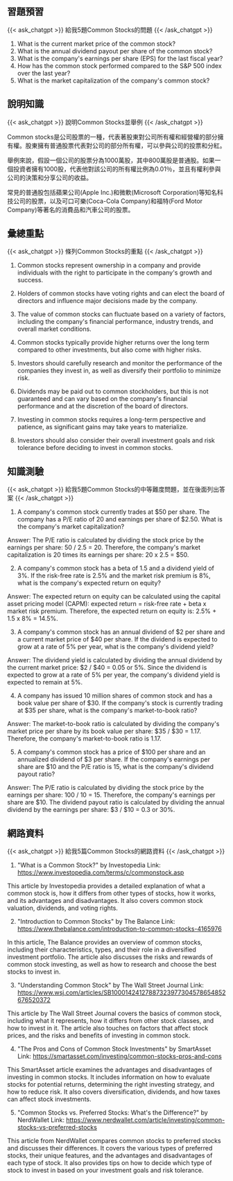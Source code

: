 ## 習題預習
{{< ask_chatgpt >}}
給我5題Common Stocks的問題
{{< /ask_chatgpt >}}



1. What is the current market price of the common stock?
2. What is the annual dividend payout per share of the common stock?
3. What is the company's earnings per share (EPS) for the last fiscal year?
4. How has the common stock performed compared to the S&P 500 index over the last year?
5. What is the market capitalization of the company's common stock?   

## 說明知識
{{< ask_chatgpt >}}
說明Common Stocks並舉例
{{< /ask_chatgpt >}}



Common stocks是公司股票的一種，代表著股東對公司所有權和經營權的部分擁有權。股東擁有普通股票代表對公司的部分所有權，可以參與公司的投票和分紅。

舉例來說，假設一個公司的股票分為1000萬股，其中800萬股是普通股。如果一個投資者擁有1000股，代表他對該公司的所有權比例為0.01％，並且有權利參與公司的決策和分享公司的收益。

常見的普通股包括蘋果公司(Apple Inc.)和微軟(Microsoft Corporation)等知名科技公司的股票，以及可口可樂(Coca-Cola Company)和福特(Ford Motor Company)等著名的消費品和汽車公司的股票。   

## 彙總重點
{{< ask_chatgpt >}}
條列Common Stocks的重點
{{< /ask_chatgpt >}}



1. Common stocks represent ownership in a company and provide individuals with the right to participate in the company's growth and success. 

2. Holders of common stocks have voting rights and can elect the board of directors and influence major decisions made by the company. 

3. The value of common stocks can fluctuate based on a variety of factors, including the company's financial performance, industry trends, and overall market conditions. 

4. Common stocks typically provide higher returns over the long term compared to other investments, but also come with higher risks. 

5. Investors should carefully research and monitor the performance of the companies they invest in, as well as diversify their portfolio to minimize risk. 

6. Dividends may be paid out to common stockholders, but this is not guaranteed and can vary based on the company's financial performance and at the discretion of the board of directors. 

7. Investing in common stocks requires a long-term perspective and patience, as significant gains may take years to materialize. 

8. Investors should also consider their overall investment goals and risk tolerance before deciding to invest in common stocks.   

## 知識測驗
{{< ask_chatgpt >}}
給我5題Common Stocks的中等難度問題，並在後面列出答案
{{< /ask_chatgpt >}}



1. A company's common stock currently trades at $50 per share. The company has a P/E ratio of 20 and earnings per share of $2.50. What is the company's market capitalization?

Answer: The P/E ratio is calculated by dividing the stock price by the earnings per share: 50 / 2.5 = 20. Therefore, the company's market capitalization is 20 times its earnings per share: 20 x 2.5 = $50.

2. A company's common stock has a beta of 1.5 and a dividend yield of 3%. If the risk-free rate is 2.5% and the market risk premium is 8%, what is the company's expected return on equity?

Answer: The expected return on equity can be calculated using the capital asset pricing model (CAPM): expected return = risk-free rate + beta x market risk premium. Therefore, the expected return on equity is: 2.5% + 1.5 x 8% = 14.5%.

3. A company's common stock has an annual dividend of $2 per share and a current market price of $40 per share. If the dividend is expected to grow at a rate of 5% per year, what is the company's dividend yield?

Answer: The dividend yield is calculated by dividing the annual dividend by the current market price: $2 / $40 = 0.05 or 5%. Since the dividend is expected to grow at a rate of 5% per year, the company's dividend yield is expected to remain at 5%.

4. A company has issued 10 million shares of common stock and has a book value per share of $30. If the company's stock is currently trading at $35 per share, what is the company's market-to-book ratio?

Answer: The market-to-book ratio is calculated by dividing the company's market price per share by its book value per share: $35 / $30 = 1.17. Therefore, the company's market-to-book ratio is 1.17.

5. A company's common stock has a price of $100 per share and an annualized dividend of $3 per share. If the company's earnings per share are $10 and the P/E ratio is 15, what is the company's dividend payout ratio?

Answer: The P/E ratio is calculated by dividing the stock price by the earnings per share: 100 / 10 = 15. Therefore, the company's earnings per share are $10. The dividend payout ratio is calculated by dividing the annual dividend by the earnings per share: $3 / $10 = 0.3 or 30%.   

## 網路資料
{{< ask_chatgpt >}}
給我5篇Common Stocks的網路資料
{{< /ask_chatgpt >}}



1. "What is a Common Stock?" by Investopedia
Link: https://www.investopedia.com/terms/c/commonstock.asp

This article by Investopedia provides a detailed explanation of what a common stock is, how it differs from other types of stocks, how it works, and its advantages and disadvantages. It also covers common stock valuation, dividends, and voting rights.

2. "Introduction to Common Stocks" by The Balance
Link: https://www.thebalance.com/introduction-to-common-stocks-4165976

In this article, The Balance provides an overview of common stocks, including their characteristics, types, and their role in a diversified investment portfolio. The article also discusses the risks and rewards of common stock investing, as well as how to research and choose the best stocks to invest in.

3. "Understanding Common Stock" by The Wall Street Journal
Link: https://www.wsj.com/articles/SB10001424127887323977304578654852676520372

This article by The Wall Street Journal covers the basics of common stock, including what it represents, how it differs from other stock classes, and how to invest in it. The article also touches on factors that affect stock prices, and the risks and benefits of investing in common stock.

4. "The Pros and Cons of Common Stock Investments" by SmartAsset
Link: https://smartasset.com/investing/common-stocks-pros-and-cons

This SmartAsset article examines the advantages and disadvantages of investing in common stocks. It includes information on how to evaluate stocks for potential returns, determining the right investing strategy, and how to reduce risk. It also covers diversification, dividends, and how taxes can affect stock investments.

5. "Common Stocks vs. Preferred Stocks: What's the Difference?" by NerdWallet
Link: https://www.nerdwallet.com/article/investing/common-stocks-vs-preferred-stocks

This article from NerdWallet compares common stocks to preferred stocks and discusses their differences. It covers the various types of preferred stocks, their unique features, and the advantages and disadvantages of each type of stock. It also provides tips on how to decide which type of stock to invest in based on your investment goals and risk tolerance.   


